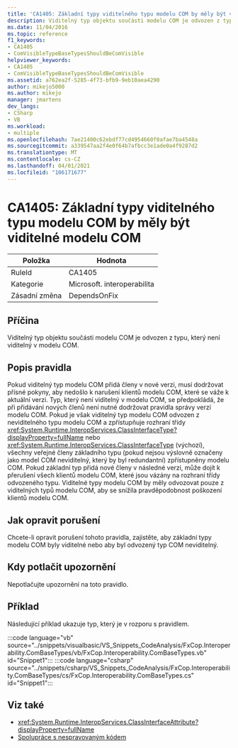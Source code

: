 ```yaml
---
title: 'CA1405: Základní typy viditelného typu modelu COM by měly být viditelné modelu COM'
description: Viditelný typ objektu součásti modelu COM je odvozen z typu, který není viditelný v modelu COM.
ms.date: 11/04/2016
ms.topic: reference
f1_keywords:
- CA1405
- ComVisibleTypeBaseTypesShouldBeComVisible
helpviewer_keywords:
- CA1405
- ComVisibleTypeBaseTypesShouldBeComVisible
ms.assetid: a762ea2f-5285-4f73-bfb9-9eb10aea4290
author: mikejo5000
ms.author: mikejo
manager: jmartens
dev_langs:
- CSharp
- VB
ms.workload:
- multiple
ms.openlocfilehash: 7ae21400c62ebdf77cd4954660f0afae7ba4548a
ms.sourcegitcommit: a339547aa2f4e0f64b7afbcc3e1ade0a4f9287d2
ms.translationtype: MT
ms.contentlocale: cs-CZ
ms.lasthandoff: 04/01/2021
ms.locfileid: "106171677"
---
```

# <a name="ca1405-com-visible-type-base-types-should-be-com-visible"></a>CA1405: Základní typy viditelného typu modelu COM by měly být viditelné modelu COM

|Položka|Hodnota|
|-|-|
|RuleId|CA1405|
|Kategorie|Microsoft. interoperabilita|
|Zásadní změna|DependsOnFix|

## <a name="cause"></a>Příčina
Viditelný typ objektu součásti modelu COM je odvozen z typu, který není viditelný v modelu COM.

## <a name="rule-description"></a>Popis pravidla
Pokud viditelný typ modelu COM přidá členy v nové verzi, musí dodržovat přísné pokyny, aby nedošlo k narušení klientů modelu COM, které se váže k aktuální verzi. Typ, který není viditelný v modelu COM, se předpokládá, že při přidávání nových členů není nutné dodržovat pravidla správy verzí modelu COM. Pokud je však viditelný typ modelu COM odvozen z neviditelného typu modelu COM a zpřístupňuje rozhraní třídy <xref:System.Runtime.InteropServices.ClassInterfaceType?displayProperty=fullName> nebo <xref:System.Runtime.InteropServices.ClassInterfaceType> (výchozí), všechny veřejné členy základního typu (pokud nejsou výslovně označeny jako model COM neviditelný, který by byl redundantní) zpřístupněny modelu COM. Pokud základní typ přidá nové členy v následné verzi, může dojít k přerušení všech klientů modelu COM, které jsou vázány na rozhraní třídy odvozeného typu. Viditelné typy modelu COM by měly odvozovat pouze z viditelných typů modelu COM, aby se snížila pravděpodobnost poškození klientů modelu COM.

## <a name="how-to-fix-violations"></a>Jak opravit porušení
Chcete-li opravit porušení tohoto pravidla, zajistěte, aby základní typy modelu COM byly viditelné nebo aby byl odvozený typ COM neviditelný.

## <a name="when-to-suppress-warnings"></a>Kdy potlačit upozornění
Nepotlačujte upozornění na toto pravidlo.

## <a name="example"></a>Příklad
Následující příklad ukazuje typ, který je v rozporu s pravidlem.

:::code language="vb" source="../snippets/visualbasic/VS_Snippets_CodeAnalysis/FxCop.Interoperability.ComBaseTypes/vb/FxCop.Interoperability.ComBaseTypes.vb" id="Snippet1":::
:::code language="csharp" source="../snippets/csharp/VS_Snippets_CodeAnalysis/FxCop.Interoperability.ComBaseTypes/cs/FxCop.Interoperability.ComBaseTypes.cs" id="Snippet1":::

## <a name="see-also"></a>Viz také

- <xref:System.Runtime.InteropServices.ClassInterfaceAttribute?displayProperty=fullName>
- [Spolupráce s nespravovaným kódem](/dotnet/framework/interop/index)
